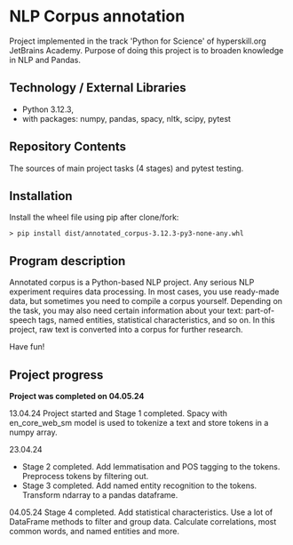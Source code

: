 # NLP Corpus annotation

Project implemented in the track 'Python for Science' of hyperskill.org JetBrains Academy. 
Purpose of doing this project is to broaden knowledge in NLP and Pandas.

## Technology / External Libraries

- Python 3.12.3,
- with packages: numpy, pandas, spacy, nltk, scipy, pytest

## Repository Contents

The sources of main project tasks (4 stages) and pytest testing.

## Installation

Install the wheel file using pip after clone/fork:

    > pip install dist/annotated_corpus-3.12.3-py3-none-any.whl

## Program description

Annotated corpus is a Python-based NLP project. Any serious NLP experiment requires data processing. In most cases, you
use ready-made data, but sometimes you need to compile a corpus yourself. Depending on the task, you may also need
certain information about your text: part-of-speech tags, named entities, statistical characteristics, and so on. In
this project, raw text is converted into a corpus for further research.

Have fun!

## Project progress

**Project was completed on 04.05.24**

13.04.24 Project started and Stage 1 completed. Spacy with en_core_web_sm model is used to tokenize a text and store
tokens in a numpy array.

23.04.24 
- Stage 2 completed. Add lemmatisation and POS tagging to the tokens. Preprocess tokens by filtering out.
- Stage 3 completed. Add named entity recognition to the tokens. Transform ndarray to a pandas dataframe.

04.05.24 Stage 4 completed. Add statistical characteristics. Use a lot of DataFrame methods to filter and group data.
Calculate correlations, most common words, and named entities and more.
